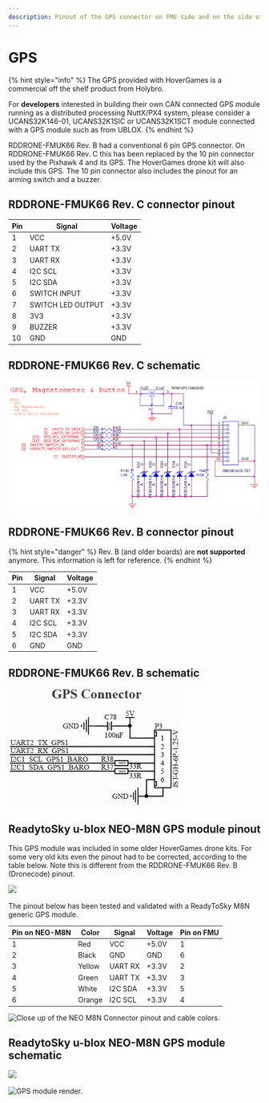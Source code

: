 ```yaml
---
description: Pinout of the GPS connector on FMU side and on the side of the GPS module.
---
```


# GPS

{% hint style="info" %}
The GPS provided with HoverGames is a commercial off the shelf product from Holybro.

For **developers** interested in building their own CAN connected GPS module running as a distributed processing NuttX/PX4 system, please consider a UCANS32K146-01, UCANS32K1SIC or UCANS32K1SCT module connected with a GPS module such as from UBLOX.&#x20;
{% endhint %}

RDDRONE-FMUK66 Rev. B had a conventional 6 pin GPS connector. On RDDRONE-FMUK66 Rev. C this has been replaced by the 10 pin connector used by the Pixhawk 4 and its GPS. The HoverGames drone kit will also include this GPS. The 10 pin connector also includes the pinout for an arming switch and a buzzer.

## RDDRONE-FMUK66 Rev. C connector pinout

| Pin | Signal            | Voltage |
| --- | ----------------- | ------- |
| 1   | VCC               | +5.0V   |
| 2   | UART TX           | +3.3V   |
| 3   | UART RX           | +3.3V   |
| 4   | I2C SCL           | +3.3V   |
| 5   | I2C SDA           | +3.3V   |
| 6   | SWITCH INPUT      | +3.3V   |
| 7   | SWITCH LED OUTPUT | +3.3V   |
| 8   | 3V3               | +3.3V   |
| 9   | BUZZER            | +3.3V   |
| 10  | GND               | GND     |

## RDDRONE-FMUK66 Rev. C schematic

![](../../.gitbook/assets/C-GPS.png)

## RDDRONE-FMUK66 Rev. B connector pinout

{% hint style="danger" %}
Rev. B (and older boards) are **not supported** anymore. This information is left for reference.
{% endhint %}

| Pin | Signal  | Voltage |
| --- | ------- | ------- |
| 1   | VCC     | +5.0V   |
| 2   | UART TX | +3.3V   |
| 3   | UART RX | +3.3V   |
| 4   | I2C SCL | +3.3V   |
| 5   | I2C SDA | +3.3V   |
| 6   | GND     | GND     |

## RDDRONE-FMUK66 Rev. B schematic

![](<../../.gitbook/assets/GPS (2).PNG>)

## ReadytoSky u-blox NEO-M8N GPS module pinout

This GPS module was included in some older HoverGames drone kits. For some very old kits even the pinout had to be corrected, according to the table below. Note this is different from the RDDRONE-FMUK66 Rev. B (Dronecode) pinout.

![](https://blobscdn.gitbook.com/v0/b/gitbook-28427.appspot.com/o/assets%2F-L9GLtb-Tz\_XaKbQu-Al%2F-L9GM-f4DclNfBpkkgrx%2F-L9GMBeKQOGuqrkHEM36%2FNeo-m8n.png?generation=1522857206847972\&alt=media)

The pinout below has been tested and validated with a ReadyToSky M8N generic GPS module.

| Pin on NEO-M8N | Color  | Signal  | Voltage | Pin on FMU |
| -------------- | ------ | ------- | ------- | ---------- |
| 1              | Red    | VCC     | +5.0V   | 1          |
| 2              | Black  | GND     | GND     | 6          |
| 3              | Yellow | UART RX | +3.3V   | 2          |
| 4              | Green  | UART TX | +3.3V   | 3          |
| 5              | White  | I2C SDA | +3.3V   | 5          |
| 6              | Orange | I2C SCL | +3.3V   | 4          |

![Close up of the NEO M8N Connector pinout and cable colors.](../../.gitbook/assets/IMG\_20180331\_170151.jpg)

## ReadytoSky u-blox NEO-M8N GPS module schematic

![](../../.gitbook/assets/CAB-NXPhlite-GPS-Drawing-v2.png)

![GPS module render.](<../../.gitbook/assets/CAB-NXPhlite-GPS v2.png>)
